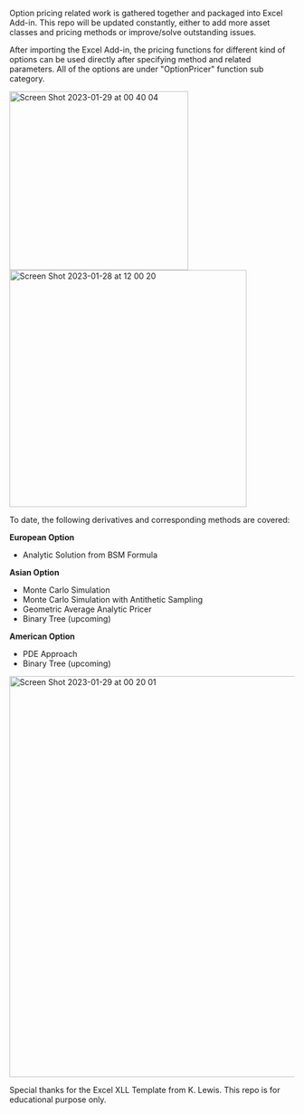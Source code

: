 Option pricing related work is gathered together and packaged into Excel Add-in. This repo will be updated constantly, either to add more asset classes and pricing methods or improve/solve outstanding issues. 

After importing the Excel Add-in, the pricing functions for different kind of options can be used directly after specifying method and related parameters. All of the options are under "OptionPricer" function sub category.

<img width="315.5" alt="Screen Shot 2023-01-29 at 00 40 04" src="https://user-images.githubusercontent.com/51311870/215307366-d4ecf1a6-345b-445e-b63d-0fdde0e2840a.png"> <img width="419" alt="Screen Shot 2023-01-28 at 12 00 20" src="https://user-images.githubusercontent.com/51311870/215291202-681561a1-d327-4ace-ad5d-6276febd27ec.png">

To date, the following derivatives and corresponding methods are covered:

**European Option**
- Analytic Solution from BSM Formula

**Asian Option**
- Monte Carlo Simulation
- Monte Carlo Simulation with Antithetic Sampling
- Geometric Average Analytic Pricer
- Binary Tree (upcoming)

**American Option**
- PDE Approach
- Binary Tree (upcoming)

<img width="709" alt="Screen Shot 2023-01-29 at 00 20 01" src="https://user-images.githubusercontent.com/51311870/215306663-aaf5f293-c838-45e7-889b-62fc20948811.png">

Special thanks for the Excel XLL Template from K. Lewis. This repo is for educational purpose only. 

